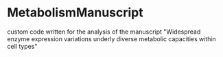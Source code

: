 # MetabolismManuscript
custom code written for the analysis of the manuscript "Widespread enzyme expression variations underly diverse metabolic capacities within cell types"
